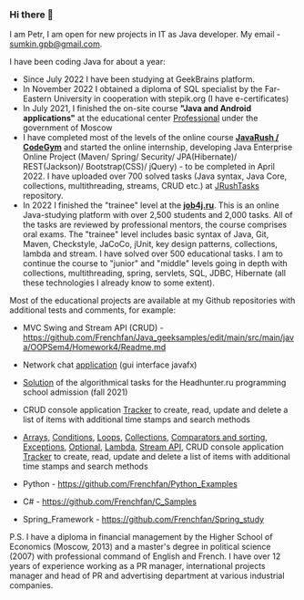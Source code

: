 ### Hi there 👋

I am Petr, I am open for new projects in IT as Java developer. My email - sumkin.gpb@gmail.com. 

I have been coding Java for about a year:

- Since July 2022 I have been studying at GeekBrains platform. 
- In November 2022 I obtained a diploma of SQL specialist by the Far-Eastern University in cooperation with stepik.org (I have e-certificates)
- In July 2021, I finished the on-site course **"Java and Android applications"** at the educational center [Professional](https://eduprof.mos.ru/upload/programms/P34.pdf) under the government of Moscow
- I have completed most of the levels of the online course **[JavaRush / CodeGym](https://codegym.cc/)** and started the online internship, developing Java Enterprise Online Project (Maven/ Spring/ Security/ JPA(Hibernate)/ REST(Jackson)/ Bootstrap(CSS)/ jQuery) - to be completed in April 2022. I have uploaded over 700 solved tasks (Java syntax, Java Core, collections, multithreading, streams, CRUD etc.) at [JRushTasks](https://github.com/Frenchfan/JRushTasks) repository.
- In 2022 I finished the "trainee" level at the **[job4j.ru](job4j.ru)**. This is an online Java-studying platform with over 2,500 students and 2,000 tasks. All of the tasks are reviewed by professional mentors, the course comprises oral exams. The "trainee" level includes basic syntax of Java, Git, Maven, Checkstyle, JaCoCo, jUnit, key design patterns, collections, lambda and stream. I have solved over 500 educational tasks. I am to continue the course to "junior" and "middle" levels going in depth with collections, multithreading, spring, servlets, SQL, JDBC, Hibernate (all these technologies I already know to some extent).

Most of the educational projects are available at my Github repositories with additional tests and comments, for example:
- MVC Swing and Stream API (CRUD) - https://github.com/Frenchfan/Java_geeksamples/edit/main/src/main/java/OOPSem4/Homework4/Readme.md
- Network chat [application](https://github.com/Frenchfan/edu_0759/tree/master/Gui_chat_0759) (gui interface javafx)
- [Solution](https://github.com/Frenchfan/HH_Prog_School) of the algorithmical tasks for the Headhunter.ru programming school admission (fall 2021) 
- CRUD console application [Tracker](https://github.com/Frenchfan/job4j_tracker/tree/master/src/main/java/ru/job4j/tracker) to create, read, update and delete a list of items with additional time stamps and search methods

- [Arrays](https://github.com/Frenchfan/job4j_elementary/tree/master/src/main/java/ru/job4j/array), [Conditions](https://github.com/Frenchfan/job4j_elementary/tree/master/src/main/java/ru/job4j/condition), [Loops](https://github.com/Frenchfan/job4j_elementary/tree/master/src/main/java/ru/job4j/loop), [Collections](https://github.com/Frenchfan/job4j_tracker/tree/master/src/main/java/ru/job4j/collection), [Comparators and sorting](https://github.com/Frenchfan/job4j_tracker/tree/master/src/main/java/ru/job4j/collection), [Exceptions](https://github.com/Frenchfan/job4j_tracker/tree/master/src/main/java/ru/job4j/ex), [Optional](https://github.com/Frenchfan/job4j_tracker/tree/master/src/main/java/ru/job4j/optional), [Lambda](https://github.com/Frenchfan/job4j_tracker/tree/master/src/main/java/ru/job4j/lambda), [Stream API](https://github.com/Frenchfan/job4j_tracker/tree/master/src/main/java/ru/job4j/stream), CRUD console application [Tracker](https://github.com/Frenchfan/job4j_tracker/tree/master/src/main/java/ru/job4j/tracker) to create, read, update and delete a list of items with additional time stamps and search methods
- Python - https://github.com/Frenchfan/Python_Examples
- C# - https://github.com/Frenchfan/C_Samples
- Spring_Framework - https://github.com/Frenchfan/Spring_study

P.S. I have a diploma in financial management by the Higher School of Economics (Moscow, 2013) and a master's degree in political science (2007) with professional command of English and French. I have over 12 years of experience working as a PR manager, international projects manager and head of PR and advertising department at various industrial companies.  

<!--
**Frenchfan/Frenchfan** is a ✨ _special_ ✨ repository because its `README.md` (this file) appears on your GitHub profile.

Here are some ideas to get you started:

- 🔭 I’m currently working on ...
- 🌱 I’m currently learning ...
- 👯 I’m looking to collaborate on ...
- 🤔 I’m looking for help with ...
- 💬 Ask me about ...
- 📫 How to reach me: ...
- 😄 Pronouns: ...
- ⚡ Fun fact: ...
-->
